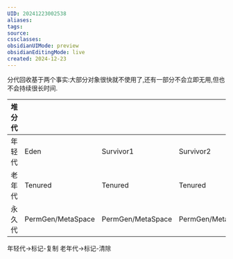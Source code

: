 ```yaml
---
UID: 20241223002538
aliases: 
tags: 
source: 
cssclasses: 
obsidianUIMode: preview
obsidianEditingMode: live
created: 2024-12-23
---
```



分代回收基于两个事实:大部分对象很快就不使用了,还有一部分不会立即无用,但也不会持续很长时间.



| 堆分代 |                   |                   |                   |
| --- | ----------------- | ----------------- | ----------------- |
| 年轻代 | Eden              | Survivor1         | Survivor2         |
| 老年代 | Tenured           | Tenured           | Tenured           |
| 永久代 | PermGen/MetaSpace | PermGen/MetaSpace | PermGen/MetaSpace |

年轻代->标记-复制 
老年代->标记-清除




